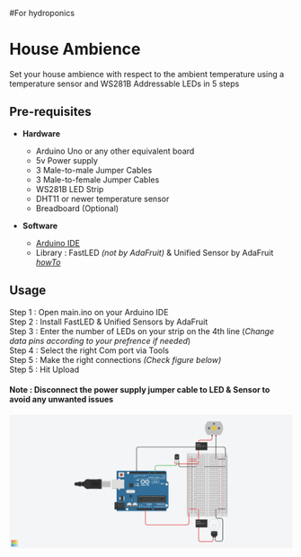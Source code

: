 #For hydroponics

# House Ambience
Set your house ambience with respect to the ambient temperature using a temperature sensor and WS281B Addressable LEDs in 5 steps

## Pre-requisites

* **Hardware**
  + Arduino Uno or any other equivalent board
  + 5v Power supply
  + 3 Male-to-male Jumper Cables
  + 3 Male-to-female Jumper Cables
  + WS281B LED Strip
  + DHT11 or newer temperature sensor
  + Breadboard (Optional)

* **Software**
  + [Arduino IDE](https://www.arduino.cc/en/software "Download Arduino IDE")
  + Library : FastLED *(not by AdaFruit)* & Unified Sensor by AdaFruit *[howTo](https://docs.arduino.cc/software/ide-v1/tutorials/installing-libraries)*

## Usage

  Step 1 : Open main.ino on your Arduino IDE\
  Step 2 : Install FastLED & Unified Sensors by AdaFruit\
  Step 3 : Enter the number of LEDs on your strip on the 4th line (*Change data pins according to your prefrence if needed*)\
  Step 4 : Select the right Com port via Tools\
  Step 5 : Make the right connections *(Check figure below)*\
  Step 5 : Hit Upload
  
  #### Note : Disconnect the power supply jumper cable to LED & Sensor to avoid any unwanted issues

  ![Connections](https://github.com/Pranav941/be-hydroponics/blob/main/figures/BE-Hydroponics.png?raw=true)
